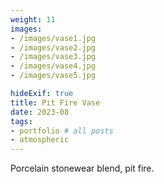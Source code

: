 ```yaml
---
weight: 11
images:
- /images/vase1.jpg
- /images/vase2.jpg
- /images/vase3.jpg
- /images/vase4.jpg
- /images/vase5.jpg

hideExif: true
title: Pit Fire Vase
date: 2023-08
tags:
- portfolio # all posts
- atmospheric
---
```


Porcelain stonewear blend, pit fire.
